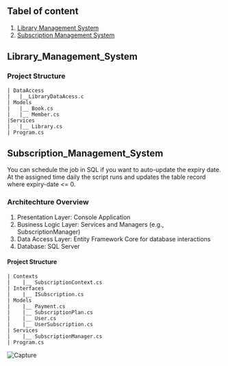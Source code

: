 ## Tabel of content
1. [Library Management System](#Library_Management_System)
2. [Subscription Management System](#Subscription_Management_System)

## Library_Management_System
### Project Structure
```
| DataAccess
|   |__LibraryDataAcess.c
| Models
|   |__ Book.cs
|   |__ Member.cs
|Services
|   |__ Library.cs
| Program.cs 

```

## Subscription_Management_System
You can schedule the job in SQL if you want to auto-update the expiry date. At the assigned time daily the script runs and updates the table record where expiry-date <= 0.
### Architechture Overview
1. Presentation Layer: Console Application
2. Business Logic Layer: Services and Managers (e.g., SubscriptionManager)
3. Data Access Layer: Entity Framework Core for database interactions
4. Database: SQL Server

#### Project Structure

```
| Contexts
|    |__ SubscriptionContext.cs
| Interfaces
|    |__ ISubscription.cs
| Models
|    |__ Payment.cs
|    |__ SubscriptionPlan.cs
|    |__ User.cs
|    |__ UserSubscription.cs
| Services
|    |__ SubscriptionManager.cs
| Program.cs
```
![Capture](https://github.com/shoyeabaslam/csharp-practice/assets/118368907/595caa6b-4d35-4a59-8ead-199418870640)
